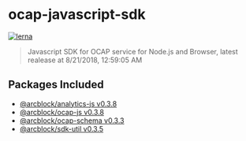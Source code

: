 
# ocap-javascript-sdk

[![lerna](https://img.shields.io/badge/maintained%20with-lerna-cc00ff.svg)](https://lernajs.io/)

> Javascript SDK for OCAP service for Node.js and Browser, latest realease at 8/21/2018, 12:59:05 AM

## Packages Included

- [@arcblock/analytics-js v0.3.8](./packages/analytics-js)
- [@arcblock/ocap-js v0.3.8](./packages/ocap-js)
- [@arcblock/ocap-schema v0.3.3](./packages/ocap-schema)
- [@arcblock/sdk-util v0.3.5](./packages/sdk-util)

